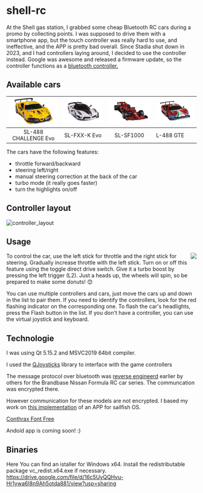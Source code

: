 # shell-rc
At the Shell gas station, I grabbed some cheap Bluetooth RC cars during a promo by collecting points. I was supposed to drive them with a smartphone app, but the touch controller was really hard to use, and ineffective, and the APP is pretty bad overall. Since Stadia shut down in 2023, and I had controllers laying around, I decided to use the controller instead. Google was awesome and released a firmware update, so the controller functions as a [bluetooth controller.](https://stadia.google.com/controller/)

## Available cars
![car1](/cars/488-challenge-evo.png) |![car1](/cars/FXX-K-EVO.png) | ![car1](/cars/SF1000-Tuscan-GP-Ferrari-1000.png) | ![car1](/cars/SL-488%20GTE.png)
:--------:|:--------:|:--------:|:---------
SL-488 CHALLENGE Evo | SL-FXX-K Evo | SL-SF1000 | L-488 GTE

The cars have the following features:
* throttle forward/backward
* steering left/right
* manual steering correction at the back of the car
* turbo mode (it really goes faster)
* turn the highlights on/off
## Controller layout
![controller_layout](https://user-images.githubusercontent.com/96885207/215869592-64300917-0e33-4351-b163-09addbdf1487.png)

## Usage
<img src="https://user-images.githubusercontent.com/96885207/215851652-4090a1ca-239e-4263-9931-8a3c9e96c3f7.png" align="right"/>
To control the car, use the left stick for throttle and the right stick for steering. Gradually increase throttle with the left stick. Turn on or off this feature using the toggle direct drive switch. Give it a turbo boost by pressing the left trigger (L2). Just a heads up, the wheels will spin, so be prepared to make some donuts! 😊

You can use multiple controllers and cars, just move the cars up and down in the list to pair them. If you need to identify the controllers, look for the red flashing indicator on the corresponding one. To flash the car's headlights, press the Flash button in the list. If you don't have a controller, you can use the virtual joystick and keyboard.
<br clear="right"/>

## Technologie
I was using Qt 5.15.2 and MSVC2019 64bit compiler.

I used the [QJoysticks](https://github.com/alex-spataru/QJoysticks) library to interface with the game controllers
 
The message protocol over bluetooth was [reverse engineerd](https://gist.github.com/scrool/e79d6a4cb50c26499746f4fe473b3768) earlier by others for the Brandbase Nissan Formula RC car series. The communcation was encrypted there.

However communication for these models are not encrypted. I based my work on [this implementation](https://github.com/martonmiklos/sailfish-ble-rc) of an APP for sailfish OS.

[Conthrax Font Free](https://www.freefonts.io/conthrax-font-free-download)

Andoid app is coming soon! :)

## Binaries
Here You can find an istaller for Windows x64. Install the redistributable package vc_redist.x64.exe if necessary.
https://drive.google.com/file/d/16c5UyQQHvu-Hr1ywa6I8n9Ah5otda881/view?usp=sharing
